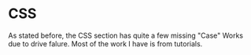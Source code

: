 CSS
===
As stated before, the CSS section has quite a few missing "Case" Works due to drive falure. Most of the work I have is from tutorials.
